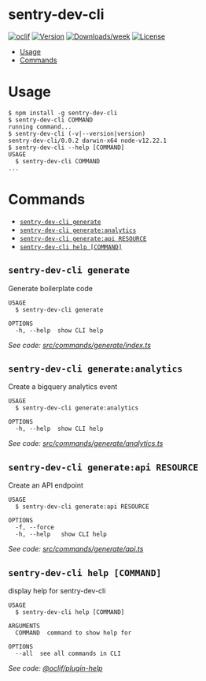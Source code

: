 sentry-dev-cli
==============



[![oclif](https://img.shields.io/badge/cli-oclif-brightgreen.svg)](https://oclif.io)
[![Version](https://img.shields.io/npm/v/sentry-dev-cli.svg)](https://npmjs.org/package/sentry-dev-cli)
[![Downloads/week](https://img.shields.io/npm/dw/sentry-dev-cli.svg)](https://npmjs.org/package/sentry-dev-cli)
[![License](https://img.shields.io/npm/l/sentry-dev-cli.svg)](https://github.com/NisanthanNanthakumar/sentry-dev-cli/blob/master/package.json)

<!-- toc -->
* [Usage](#usage)
* [Commands](#commands)
<!-- tocstop -->
# Usage
<!-- usage -->
```sh-session
$ npm install -g sentry-dev-cli
$ sentry-dev-cli COMMAND
running command...
$ sentry-dev-cli (-v|--version|version)
sentry-dev-cli/0.0.2 darwin-x64 node-v12.22.1
$ sentry-dev-cli --help [COMMAND]
USAGE
  $ sentry-dev-cli COMMAND
...
```
<!-- usagestop -->
# Commands
<!-- commands -->
* [`sentry-dev-cli generate`](#sentry-dev-cli-generate)
* [`sentry-dev-cli generate:analytics`](#sentry-dev-cli-generateanalytics)
* [`sentry-dev-cli generate:api RESOURCE`](#sentry-dev-cli-generateapi-resource)
* [`sentry-dev-cli help [COMMAND]`](#sentry-dev-cli-help-command)

## `sentry-dev-cli generate`

Generate boilerplate code

```
USAGE
  $ sentry-dev-cli generate

OPTIONS
  -h, --help  show CLI help
```

_See code: [src/commands/generate/index.ts](https://github.com/NisanthanNanthakumar/sentry-dev-cli/blob/v0.0.2/src/commands/generate/index.ts)_

## `sentry-dev-cli generate:analytics`

Create a bigquery analytics event

```
USAGE
  $ sentry-dev-cli generate:analytics

OPTIONS
  -h, --help  show CLI help
```

_See code: [src/commands/generate/analytics.ts](https://github.com/NisanthanNanthakumar/sentry-dev-cli/blob/v0.0.2/src/commands/generate/analytics.ts)_

## `sentry-dev-cli generate:api RESOURCE`

Create an API endpoint

```
USAGE
  $ sentry-dev-cli generate:api RESOURCE

OPTIONS
  -f, --force
  -h, --help   show CLI help
```

_See code: [src/commands/generate/api.ts](https://github.com/NisanthanNanthakumar/sentry-dev-cli/blob/v0.0.2/src/commands/generate/api.ts)_

## `sentry-dev-cli help [COMMAND]`

display help for sentry-dev-cli

```
USAGE
  $ sentry-dev-cli help [COMMAND]

ARGUMENTS
  COMMAND  command to show help for

OPTIONS
  --all  see all commands in CLI
```

_See code: [@oclif/plugin-help](https://github.com/oclif/plugin-help/blob/v3.2.3/src/commands/help.ts)_
<!-- commandsstop -->
